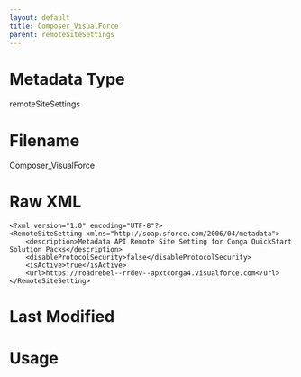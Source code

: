 ```yaml
---
layout: default
title: Composer_VisualForce
parent: remoteSiteSettings
---
```

# Metadata Type
remoteSiteSettings


# Filename 
Composer_VisualForce


# Raw XML
```
<?xml version="1.0" encoding="UTF-8"?>
<RemoteSiteSetting xmlns="http://soap.sforce.com/2006/04/metadata">
    <description>Metadata API Remote Site Setting for Conga QuickStart Solution Packs</description>
    <disableProtocolSecurity>false</disableProtocolSecurity>
    <isActive>true</isActive>
    <url>https://roadrebel--rrdev--apxtconga4.visualforce.com</url>
</RemoteSiteSetting>
```


# Last Modified


# Usage
